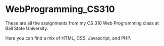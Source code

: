 # WebProgramming_CS310

These are all the assignments from my CS 310 Web Programming class at Ball State University.

Here you can find a mix of HTML, CSS, Javascript, and PHP.